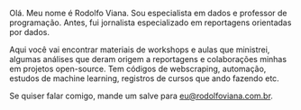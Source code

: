 Olá. Meu nome é Rodolfo Viana. Sou especialista em dados e professor de programação. Antes, fui jornalista especializado em reportagens orientadas por dados.

Aqui você vai encontrar materiais de workshops e aulas que ministrei, algumas análises que deram origem a reportagens e colaborações minhas em projetos open-source. Tem códigos de webscraping, automação, estudos de machine learning, registros de cursos que ando fazendo etc.

Se quiser falar comigo, mande um salve para eu@rodolfoviana.com.br.
